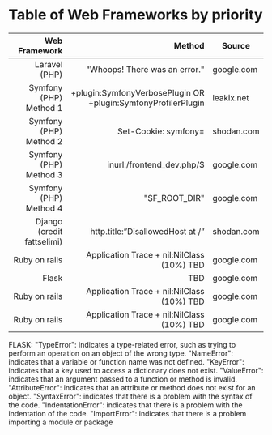 # Table of Web Frameworks by priority

| Web Framework | Method | Source|
|-----:|---------------:|---------------|
|Laravel (PHP)|   "Whoops! There was an error."            | google.com         | 
|  Symfony (PHP) Method 1  |  +plugin:SymfonyVerbosePlugin OR +plugin:SymfonyProfilerPlugin            | leakix.net        | 
| Symfony (PHP) Method 2    |     Set-Cookie: symfony=           | shodan.com         | 
| Symfony (PHP) Method 3    |     inurl:/frontend_dev.php/$         |   google.com         | 
| Symfony (PHP) Method 4    |     "SF_ROOT_DIR"         |   google.com         | 
| Django (credit fattselimi)   |    http.title:”DisallowedHost at /”      |   shodan.com         |
| Ruby on rails    |     Application Trace +  nil:NilClass (10%) TBD        |   google.com         | 
| Flask    |        TBD     |   google.com         | 
| Ruby on rails    |     Application Trace +  nil:NilClass (10%) TBD        |   google.com         | 
| Ruby on rails    |     Application Trace +  nil:NilClass (10%) TBD        |   google.com         | 


FLASK:
"TypeError": indicates a type-related error, such as trying to perform an operation on an object of the wrong type.
"NameError": indicates that a variable or function name was not defined.
"KeyError": indicates that a key used to access a dictionary does not exist.
"ValueError": indicates that an argument passed to a function or method is invalid.
"AttributeError": indicates that an attribute or method does not exist for an object.
"SyntaxError": indicates that there is a problem with the syntax of the code.
"IndentationError": indicates that there is a problem with the indentation of the code.
"ImportError": indicates that there is a problem importing a module or package  
